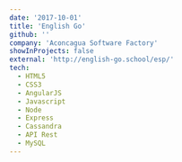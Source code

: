 ```yaml
---
date: '2017-10-01'
title: 'English Go'
github: ''
company: 'Aconcagua Software Factory'
showInProjects: false
external: 'http://english-go.school/esp/'
tech:
  - HTML5
  - CSS3
  - AngularJS
  - Javascript
  - Node
  - Express
  - Cassandra
  - API Rest
  - MySQL
---
```

